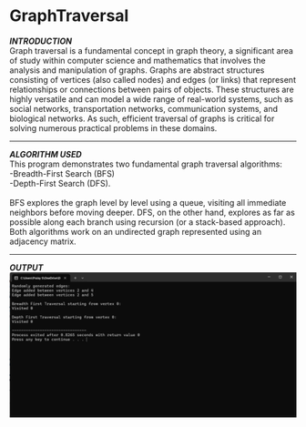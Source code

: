 # GraphTraversal
***INTRODUCTION***
<br>
Graph traversal is a fundamental concept in graph theory, a significant area of study within computer 
science and mathematics that involves the analysis and manipulation of graphs. Graphs are abstract 
structures consisting of vertices (also called nodes) and edges (or links) that represent relationships or 
connections between pairs of objects. These structures are highly versatile and can model a wide range 
of real-world systems, such as social networks, transportation networks, communication systems, and 
biological networks. As such, efficient traversal of graphs is critical for solving numerous practical 
problems in these domains.
___
***ALGORITHM USED***
<br>
This program demonstrates two fundamental graph traversal algorithms: <br>
-Breadth-First Search (BFS)<br>
-Depth-First Search (DFS). <br>
<br>BFS explores the graph level by level using a queue, visiting all immediate neighbors before moving deeper. DFS, on the other hand, explores as far as possible along each branch using recursion (or a stack-based approach). Both algorithms work on an undirected graph represented using an adjacency matrix.
___
***OUTPUT***
<br>
![Image](https://github.com/PraisySam20/GraphTraversal/blob/ad325e389c7d194c46307c74ef9326a2a8197aea/Screenshot%202025-06-26%20095522.png)
